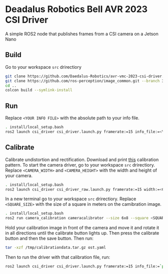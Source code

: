 # Deadalus Robotics Bell AVR 2023 CSI Driver

A simple ROS2 node that publishes frames from a CSI camera on a Jetson Nano

## Build

Go to your workspace `src` drirectiory

```bash
git clone https://github.com/Daedalus-Robotics/avr-vmc-2023-csi-driver.git csi_driver
git clone https://github.com/ros-perception/image_common.git --branch 3.0.0 --single-branch
cd ..
colcon build --symlink-install
```

## Run

Replace `<YOUR INFO FILE>` with the absolute path to your info file.

```bash
. install/local_setup.bash
ros2 launch csi_driver csi_driver.launch.py framerate:=15 info_file:=<YOUR INFO FILE>
```

## Calibrate

Calibrate undistortion and rectification. Download and print
[this](http://wiki.ros.org/camera_calibration/Tutorials/MonocularCalibration?action=AttachFile&do=get&target=check-108.pdf)
calibration pattern. To start the camera driver, go to your workspace `src` drirectiory.
Replace `<CAMERA_WIDTH>` and `<CAMERA_HEIGHT>` with the width and height of your camera.

```bash
. install/local_setup.bash
ros2 launch csi_driver csi_driver_raw.launch.py framerate:=15 width:=<CAMERA_WIDTH> height:=<CAMERA_HEIGHT>
```

In a new terminal go to your workspace `src` drirectiory.
Replace `<SQUARE_SIZE>` with the size of a square in meters on the camibration image.

```bash
. install/local_setup.bash
ros2 run camera_calibration cameracalibrator --size 6x8 --square <SQUARE_SIZE> image:=/csi_camera/image_raw camera:=/csi_camera
```

Hold your calibration image in front of the camera
and move it and rotate it in all directions until the calibrate button lights up.
Then press the calibrate button and then the save button. Then run:

```bash
tar -xzf /tmp/calibrationdata.tar.gz ost.yaml
```

Then to run the driver with that calibration file, run:

```bash
ros2 launch csi_driver csi_driver.launch.py framerate:=15 info_file:=`pwd`/ost.yaml
```